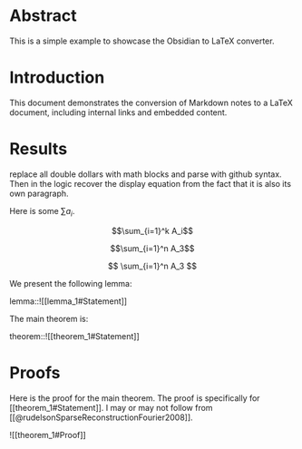 # Abstract
This is a simple example to showcase the Obsidian to LaTeX converter.

# Introduction
This document demonstrates the conversion of Markdown notes to a LaTeX document, including internal links and embedded content.

# Results

replace all double dollars with math blocks and parse with github syntax. Then in the logic recover the display equation from the fact that it is also its own paragraph.

Here is some $\sum a_i$.

```math
\sum_{i=1}^k A_i
```

$$\sum_{i=1}^n A_3$$

$$
\sum_{i=1}^n A_3
$$

We present the following lemma:

lemma::![[lemma_1#Statement]]

The main theorem is:

theorem::![[theorem_1#Statement]]

# Proofs
Here is the proof for the main theorem. The proof is specifically for [[theorem_1#Statement]]. I may or may not follow from [[@rudelsonSparseReconstructionFourier2008]].

![[theorem_1#Proof]]

